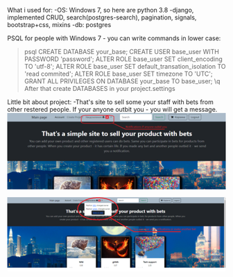 What i used for:
-OS: Windows 7, so here are python 3.8
-django, implemented CRUD, search(postgres-search), pagination, signals, bootstrap+css, mixins
-db: postgres

PSQL for people with Windows 7 - you can write commands in lower case:
>psql
>CREATE DATABASE your_base;
>CREATE USER base_user WITH PASSWORD 'password';
>ALTER ROLE base_user SET client_encoding TO 'utf-8';
>ALTER ROLE base_user SET default_transation_isolation TO 'read commited';
>ALTER ROLE base_user SET timezone TO 'UTC';
>GRANT ALL PRIVILEGES ON DATABASE your_base TO base_user;
>\q
After that create DATABASES in your project.settings

Little bit about project:
 -That's site to sell some your staff with bets from other restered people. If your anyone outbit you - you will get a message.
 ![Image alt](https://github.com/gorgick/bets/raw/master/static/images/Notification1.png)

  ![Image alt](https://github.com/gorgick/bets/raw/master/static/images/Notification2.png)
 
